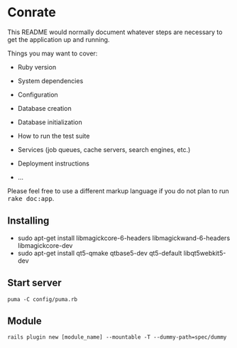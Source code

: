 # Conrate

This README would normally document whatever steps are necessary to get the
application up and running.

Things you may want to cover:

* Ruby version

* System dependencies

* Configuration

* Database creation

* Database initialization

* How to run the test suite

* Services (job queues, cache servers, search engines, etc.)

* Deployment instructions

* ...


Please feel free to use a different markup language if you do not plan to run
<tt>rake doc:app</tt>.

## Installing

*    sudo apt-get install libmagickcore-6-headers libmagickwand-6-headers libmagickcore-dev
*    sudo apt-get install qt5-qmake qtbase5-dev qt5-default libqt5webkit5-dev

## Start server

    puma -C config/puma.rb

## Module

    rails plugin new [module_name] --mountable -T --dummy-path=spec/dummy
